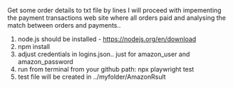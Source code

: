 Get some order details to txt file by lines
I will proceed with impementing the payment transactions web site where all orders paid and analysing the match between orders and payments..

1. node.js should be installed - https://nodejs.org/en/download
2. npm install
3. adjust credentials in logins.json.. just for amazon_user and amazon_password
4. run from terminal from your github path: npx playwright test
5. test file will be created in ../myfolder/AmazonRsult

